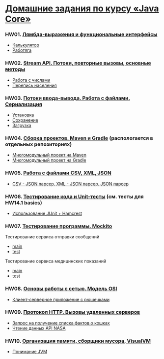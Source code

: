 # [Домашние задания по курсу «Java Core»](https://github.com/netology-code/jd-homeworks#3-%D0%B4%D0%BE%D0%BC%D0%B0%D1%88%D0%BD%D0%B8%D0%B5-%D0%B7%D0%B0%D0%B4%D0%B0%D0%BD%D0%B8%D1%8F-%D0%BF%D0%BE-%D0%BA%D1%83%D1%80%D1%81%D1%83-java-core)

### HW01. [Лямбда-выражения и функциональные интерфейсы](https://github.com/netology-code/jd-homeworks/blob/master/lambda/README.md)
* [Калькулятор](homework01/task1)
* [Работяга](homework01/task2)

### HW02. [Stream API. Потоки, повторные вызовы, основные методы](https://github.com/netology-code/jd-homeworks/blob/master/streams/README.md)
* [Работа с числами](homework02/task1)
* [Перепись населения](homework02/task2)

### HW03. [Потоки ввода-вывода. Работа с файлами. Сериализация](https://github.com/netology-code/jd-homeworks/blob/master/files/README.md)
* [Установка](homework03/task1)
* [Сохранение](homework03/task2)
* [Загрузка](homework03/task3)

### HW04. [Сборка проектов. Maven и Gradle](https://github.com/netology-code/jd-homeworks/blob/master/builders/README.md) (распологается в отдельных репозиториях)
* [Многомодульный проект на Maven](https://github.com/frepingod/netology-core-hw4.1-maven)
* [Многомодульный проект на Gradle](https://github.com/frepingod/netology-core-hw4.2-gradle)

### HW05. [Работа с файлами CSV, XML, JSON](https://github.com/netology-code/jd-homeworks/blob/master/special_files/README.md)
* [CSV - JSON парсер. XML - JSON парсер. JSON парсер](homework05)

### HW06. [Тестирование кода и Unit-тесты](https://github.com/netology-code/jd-homeworks/tree/master/junit) (см. тесты для HW14.1 basics)
* [Использование JUnit + Hamcrest](https://github.com/frepingod/netology-java/blob/main/src/test/java/ru/netology/basics/homework14/task1/ContactsTest.java)

### HW07. [Тестирование программы. Mockito](https://github.com/netology-code/jd-homeworks/tree/master/mocks)
Тестирование сервиса отправки сообщений
* [main](homework07/task1)
* [test](https://github.com/frepingod/netology-java/blob/main/src/test/java/ru/netology/core/homework07/task1)

Тестирование сервиса медицинских показаний
* [main](homework07/task2)
* [test](https://github.com/frepingod/netology-java/blob/main/src/test/java/ru/netology/core/homework07/task2/service/medical/MedicalServiceImplTest.java)

### HW08. [Основы работы с сетью. Модель OSI](https://github.com/netology-code/jd-homeworks/tree/master/network)
* [Клиент-серверное приложение с рюшечками](homework08)

### HW09. [Протокол HTTP. Вызовы удаленных серверов](https://github.com/netology-code/jd-homeworks/tree/master/http)
* [Запрос на получение списка фактов о кошках](homework09/task1)
* [Чтение данных API NASA](homework09/task2)

### HW10. [Организация памяти, сборщики мусора, VisualVM](https://github.com/netology-code/jd-homeworks/tree/master/jvm)
* [Понимание JVM](homework10)